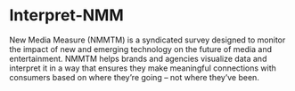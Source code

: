 # Interpret-NMM
New Media Measure (NMMTM) is a syndicated survey designed to monitor the impact of new and emerging technology on the future of media and entertainment. NMMTM helps brands and agencies visualize data and interpret it in a way that ensures they make meaningful connections with consumers based on where they’re going – not where they’ve been.
